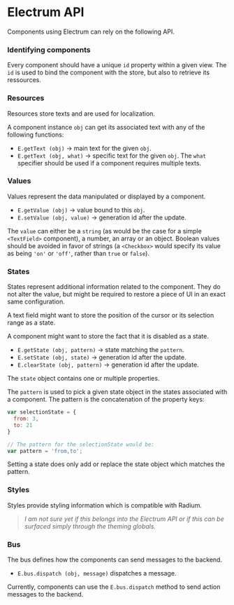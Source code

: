 # Electrum API

Components using Electrum can rely on the following API.

### Identifying components

Every component should have a unique `id` property within a given view. The
`id` is used to bind the component with the store, but also to retrieve its
ressources.

### Resources

Resources store texts and are used for localization.

A component instance `obj` can get its associated text with any of the
following functions:

* `E.getText (obj)` &rarr; main text for the given `obj`.
* `E.getText (obj, what)` &rarr; specific text for the given `obj`. The `what`
  specifier should be used if a component requires multiple texts.

### Values

Values represent the data manipulated or displayed by a component.

* `E.getValue (obj)` &rarr; value bound to this `obj`.
* `E.setValue (obj, value)` &rarr; generation id after the update.

The `value` can either be a `string` (as would be the case for a simple
`<TextField>` component), a number, an array or an object. Boolean values
should be avoided in favor of strings (a `<Checkbox>` would specify its
value as being `'on'` or `'off'`, rather than `true` or `false`).

### States

States represent additional information related to the component. They
do not alter the value, but might be required to restore a piece of UI
in an exact same configuration.

A text field might want to store the position of the cursor or its
selection range as a state.

A component might want to store the fact that it is disabled as a state.

* `E.getState (obj, pattern)` &rarr; state matching the `pattern`.
* `E.setState (obj, state)` &rarr; generation id after the update.
* `E.clearState (obj, pattern)` &rarr; generation id after the update.

The `state` object contains one or multiple properties.

The `pattern` is used to pick a given state object in the states associated
with a component. The pattern is the concatenation of the property keys:

```js
var selectionState = {
  from: 3,
  to: 21
}

// The pattern for the selectionState would be:
var pattern = 'from,to';
```

Setting a state does only add or replace the state object which matches
the pattern.

### Styles

Styles provide styling information which is compatible with Radium.

> _I am not sure yet if this belongs into the Electrum API or if this
> can be surfaced simply through the theming globals._

### Bus

The bus defines how the components can send messages to the backend.

* `E.bus.dispatch (obj, message)` dispatches a message.

Currently, components can use the `E.bus.dispatch` method to send
action messages to the backend.
